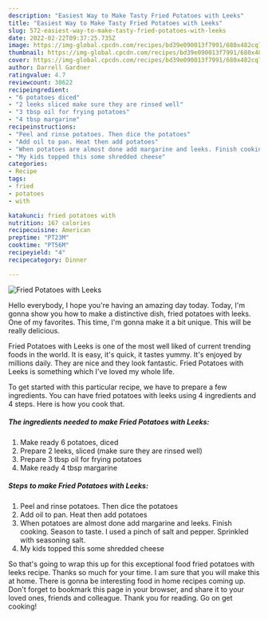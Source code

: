 ```yaml
---
description: "Easiest Way to Make Tasty Fried Potatoes with Leeks"
title: "Easiest Way to Make Tasty Fried Potatoes with Leeks"
slug: 572-easiest-way-to-make-tasty-fried-potatoes-with-leeks
date: 2022-02-22T09:37:25.735Z
image: https://img-global.cpcdn.com/recipes/bd39e090013f7991/680x482cq70/fried-potatoes-with-leeks-recipe-main-photo.jpg
thumbnail: https://img-global.cpcdn.com/recipes/bd39e090013f7991/680x482cq70/fried-potatoes-with-leeks-recipe-main-photo.jpg
cover: https://img-global.cpcdn.com/recipes/bd39e090013f7991/680x482cq70/fried-potatoes-with-leeks-recipe-main-photo.jpg
author: Darrell Gardner
ratingvalue: 4.7
reviewcount: 30622
recipeingredient:
- "6 potatoes diced"
- "2 leeks sliced make sure they are rinsed well"
- "3 tbsp oil for frying potatoes"
- "4 tbsp margarine"
recipeinstructions:
- "Peel and rinse potatoes. Then dice the potatoes"
- "Add oil to pan. Heat then add potatoes"
- "When potatoes are almost done add margarine and leeks. Finish cooking. Season to taste. I used a pinch of salt and pepper. Sprinkled with seasoning salt."
- "My kids topped this some shredded cheese"
categories:
- Recipe
tags:
- fried
- potatoes
- with

katakunci: fried potatoes with 
nutrition: 167 calories
recipecuisine: American
preptime: "PT23M"
cooktime: "PT56M"
recipeyield: "4"
recipecategory: Dinner

---
```



![Fried Potatoes with Leeks](https://img-global.cpcdn.com/recipes/bd39e090013f7991/680x482cq70/fried-potatoes-with-leeks-recipe-main-photo.jpg)

Hello everybody, I hope you're having an amazing day today. Today, I'm gonna show you how to make a distinctive dish, fried potatoes with leeks. One of my favorites. This time, I'm gonna make it a bit unique. This will be really delicious.



Fried Potatoes with Leeks is one of the most well liked of current trending foods in the world. It is easy, it's quick, it tastes yummy. It's enjoyed by millions daily. They are nice and they look fantastic. Fried Potatoes with Leeks is something which I've loved my whole life.


To get started with this particular recipe, we have to prepare a few ingredients. You can have fried potatoes with leeks using 4 ingredients and 4 steps. Here is how you cook that.

<!--inarticleads1-->

##### The ingredients needed to make Fried Potatoes with Leeks:

1. Make ready 6 potatoes, diced
1. Prepare 2 leeks, sliced (make sure they are rinsed well)
1. Prepare 3 tbsp oil for frying potatoes
1. Make ready 4 tbsp margarine




<!--inarticleads2-->

##### Steps to make Fried Potatoes with Leeks:

1. Peel and rinse potatoes. Then dice the potatoes
1. Add oil to pan. Heat then add potatoes
1. When potatoes are almost done add margarine and leeks. Finish cooking. Season to taste. I used a pinch of salt and pepper. Sprinkled with seasoning salt.
1. My kids topped this some shredded cheese




So that's going to wrap this up for this exceptional food fried potatoes with leeks recipe. Thanks so much for your time. I am sure that you will make this at home. There is gonna be interesting food in home recipes coming up. Don't forget to bookmark this page in your browser, and share it to your loved ones, friends and colleague. Thank you for reading. Go on get cooking!
